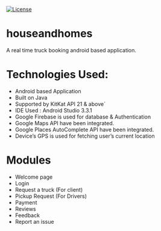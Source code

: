 [![License](https://camo.githubusercontent.com/13d043a6dd3078cfcca41e21c6ed95a714c490f9/68747470733a2f2f6261646765732e66726170736f66742e636f6d2f6f732f6d69742f6d69742d3132357832382e706e673f763d313033)](https://opensource.org/licenses/mit-license.php)
# houseandhomes
A real time truck booking android based application.

# Technologies Used:

- Android based Application 
- Built on Java 
- Supported by KitKat API 21 & above´
- IDE Used : Android Studio 3.3.1
- Google Firebase is used for database & Authentication
- Google Maps API have been integrated.
- Google Places AutoComplete API have been integrated.
- Device’s GPS is used for fetching user’s current location

 
 # Modules
 
- Welcome page
- Login
- Request a truck (For client)
- Pickup Request (For Drivers)
- Payment
- Reviews
- Feedback 
- Report an issue










